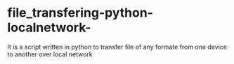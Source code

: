 # file_transfering-python-localnetwork-
It is a script written in python to transfer file of any formate from one device to another over local network

